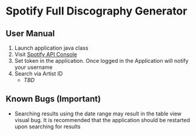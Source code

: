 # Spotify Full Discography Generator

## User Manual

1. Launch application java class
2. Visit [Spotify API Console](https://developer.spotify.com/console/post-playlists/)
3. Set token in the application. Once logged in the Application will notify your username
4. Search via Artist ID
   - _TBD_

## Known Bugs (Important)
- Searching results using the date range may result in the table view visual bug. It is recommended that the application should be restarted upon searching for results
